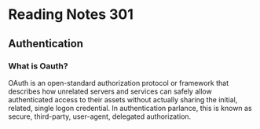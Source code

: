 # Reading Notes 301

## Authentication

### What is Oauth?
OAuth is an open-standard authorization protocol or framework that describes how unrelated servers and services can safely allow authenticated access to their assets without actually sharing the initial, related, single logon credential.
In authentication parlance, this is known as secure, third-party, user-agent, delegated authorization.
